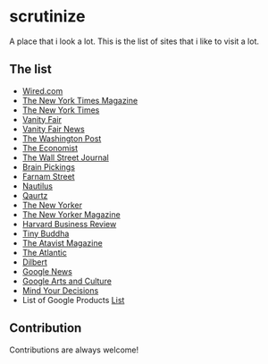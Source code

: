 # scrutinize
A place that i look a lot.
This is the list of sites that i like to visit a lot.

## The list
- [Wired.com](www.wired.com)
- [The New York Times Magazine](www.nytimes.com/section/magazine)
- [The New York Times](www.nytimes.com)
- [Vanity Fair](www.vanityfair.com)
- [Vanity Fair News](https://www.vanityfair.com/news)
- [The Washington Post ](www.washingtonpost.com)
- [The Economist](www.economist.com)
- [The Wall Street Journal](www.wsj.com)
- [Brain Pickings](www.brainpickings.org)
- [Farnam Street](fs.blog)
- [Nautilus](nautil.us)
- [Qaurtz](qz.com)
- [The New Yorker](www.newyorker.com)
- [The New Yorker Magazine](www.newyorker.com/magazine)
- [Harvard Business Review](hbr.org)
- [Tiny Buddha](tinybuddha.com)
- [The Atavist Magazine](magazine.atavist.com)
- [The Atlantic](www.theatlantic.com)
- [Dilbert](blog.dilbert.com)
- [Google News](news.google.com)
- [Google Arts and Culture](artsandculture.google.com)
- [Mind Your Decisions](mindyourdecisions.com/)
- List of Google Products [List](https://en.wikipedia.org/wiki/List_of_Google_products)

## Contribution
Contributions are always welcome! 

